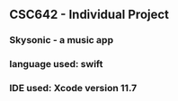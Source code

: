 ## CSC642 - Individual Project
### Skysonic - a music app
### language used: swift
### IDE used: Xcode version 11.7
